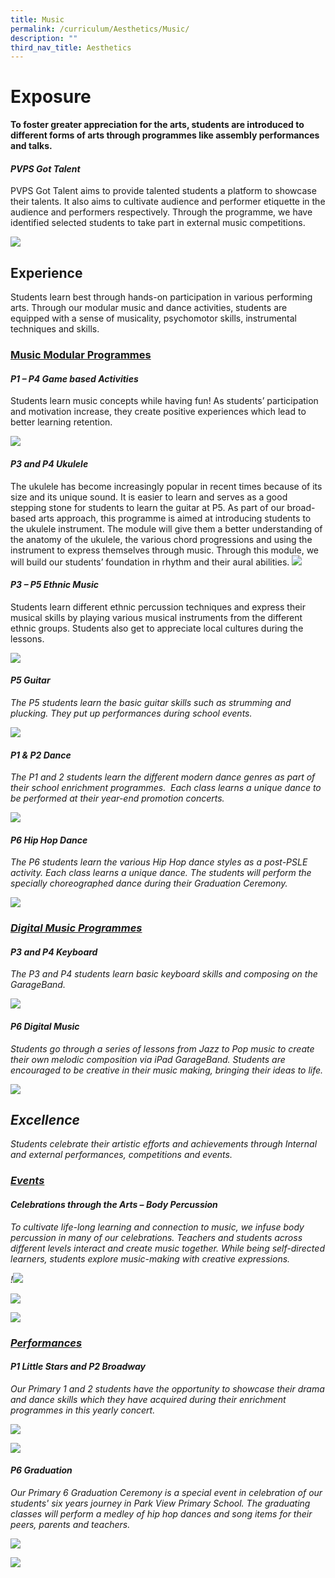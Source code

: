 ```yaml
---
title: Music
permalink: /curriculum/Aesthetics/Music/
description: ""
third_nav_title: Aesthetics
---
```

# **Exposure**

**To foster greater appreciation for the arts, students are introduced to different forms of arts through programmes like assembly performances and talks.**

#### <i>PVPS Got Talent</i>

PVPS Got Talent aims to provide talented students a platform to showcase their talents. It also aims to cultivate audience and performer etiquette in the audience and performers respectively. Through the programme, we have identified selected students to take part in external music competitions.


![](/images/Curriculum/Aesthetics/Music/PVPSgottalent.png)
  

## Experience

Students learn best through hands-on participation in various performing arts. Through our modular music and dance activities, students are equipped with a sense of musicality, psychomotor skills, instrumental techniques and skills.

### <u>Music Modular Programmes</u>

#### <i>P1 – P4 Game based Activities</i>

Students learn music concepts while having fun! As students’ participation and motivation increase, they create positive experiences which lead to better learning retention.

![](/images/Curriculum/Aesthetics/Music/P1P4%20Game%20based%20Activities.png)
  

#### <i>P3 and P4 Ukulele</i>

The ukulele has become increasingly popular in recent times because of its size and its unique sound. It is easier to learn and serves as a good stepping stone for students to learn the guitar at P5. As part of our broad-based arts approach, this programme is aimed at introducing students to the ukulele instrument. The module will give them a better understanding of the anatomy of the ukulele, the various chord progressions and using the instrument to express themselves through music. Through this module, we will build our students’ foundation in rhythm and their aural abilities.
![](/images/Curriculum/Aesthetics/Music/P3%20and%20P4%20Ukulele.png)

#### <i> P3 – P5 Ethnic Music</i>

Students learn different ethnic percussion techniques and express their musical skills by playing various musical instruments from the different ethnic groups. Students also get to&nbsp;appreciate local cultures during the lessons.

![](/images/Curriculum/Aesthetics/Music/P3%20–%20P5%20Ethnic%20Music.png)
  

#### <i>P5 Guitar<i>

The P5 students learn the basic guitar skills such as strumming and plucking. They put up performances during school events.
	
![](/images/Curriculum/Aesthetics/Music/P5%20Guitar.png)
  
#### P1 &amp; P2 Dance

The P1 and 2 students learn the different modern dance genres as part of their school enrichment programmes.&nbsp; Each class learns a unique dance to be performed at their year-end promotion concerts.

![](/images/Curriculum/Aesthetics/Music/P1%20and%20P2%20Dance.png)


#### 	P6 Hip Hop Dance

The P6 students learn the various Hip Hop dance styles as a post-PSLE activity. Each class learns a unique dance. The students will perform the specially choreographed dance during their Graduation Ceremony.

![](/images/Curriculum/Aesthetics/Music/P6%20Hip%20Hop%20Dance.png)

### 	<u> Digital Music Programmes</u>
	
#### P3 and P4 Keyboard

The P3 and P4 students learn basic keyboard skills and composing on the GarageBand.

![](/images/Curriculum/Aesthetics/Music/P3%20and%20P4%20Keyboard.png)
  

#### P6 Digital Music

Students go through a series of lessons from Jazz to Pop music to create their own melodic composition via iPad GarageBand. Students are encouraged to be creative in their music making, bringing their ideas to life.

![](/images/Curriculum/Aesthetics/Music/P6%20Digital%20Music.png)

Excellence
----------

Students celebrate their artistic efforts and achievements through Internal and external performances, competitions and events.

### 	<u>Events</u>

#### Celebrations through the Arts – Body Percussion

To cultivate life-long learning and connection to music, we infuse body percussion in many of our celebrations. Teachers and students across different levels interact and create music together. While being self-directed learners, students explore music-making with creative expressions.

!![](/images/Curriculum/Aesthetics/Music/Celebrations%20through%20the%20Arts%20–%20Body%20Percussion.png)

![](/images/Curriculum/Aesthetics/Music/Celebrations%20through%20the%20Arts%20%20Body%20Percussion_1.png)
	
![](/images/Curriculum/Aesthetics/Music/Celebrations%20through%20the%20Arts%20%20Body%20Percussion_2.png)

### <u>Performances</u>

#### P1 Little Stars and P2 Broadway

Our Primary 1 and 2 students have the opportunity to showcase their drama and dance skills which they have acquired during their enrichment programmes in this yearly concert.

  ![](/images/Curriculum/Aesthetics/Music/P1%20and%20P2%20Little%20Star%20broadway.png)
  
![](/images/Curriculum/Aesthetics/Music/P1P2Dance.jpg)

      
#### P6 Graduation

Our Primary 6 Graduation Ceremony is a special event in celebration of our students' six years journey in Park View Primary School. The graduating classes will perform a medley of hip hop dances and song items for their peers, parents and teachers.
	
![](/images/Curriculum/Aesthetics/Music/P6%20Graduation_1.png)

![](/images/Curriculum/Aesthetics/Music/P6%20Graduation.png)
